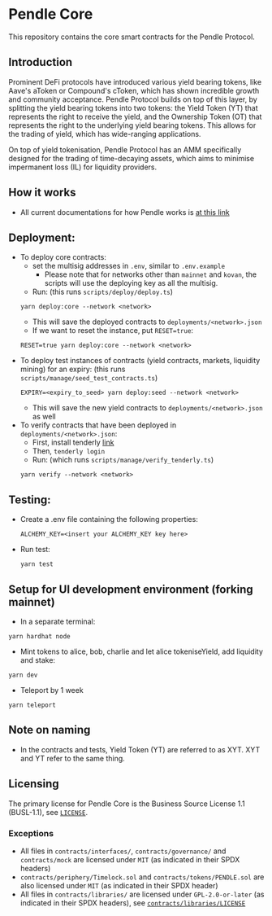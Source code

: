 # Pendle Core
This repository contains the core smart contracts for the Pendle Protocol.

## Introduction
Prominent DeFi protocols have introduced various yield bearing tokens, like Aave's aToken or Compound's cToken, which has shown incredible growth
and community acceptance. Pendle Protocol builds on top of this layer, by splitting the yield bearing tokens into two tokens: the Yield Token (YT) that represents the right to receive the yield, and the Ownership Token (OT) that represents the right to the underlying yield bearing tokens. This
allows for the trading of yield, which has wide-ranging applications.

On top of yield tokenisation, Pendle Protocol has an AMM specifically designed for the trading of time-decaying assets, which aims to minimise
impermanent loss (IL) for liquidity providers.

## How it works
* All current documentations for how Pendle works is [at this link](./docs/SPECS.md)

## Deployment:
* To deploy core contracts:
  * set the multisig addresses in `.env`, similar to `.env.example`
    * Please note that for networks other than `mainnet` and `kovan`, the scripts will use the deploying key as all the multisig.
  * Run: (this runs `scripts/deploy/deploy.ts`)
  ```
  yarn deploy:core --network <network>
  ```
  * This will save the deployed contracts to `deployments/<network>.json`
  * If we want to reset the instance, put `RESET=true`:
  ```
  RESET=true yarn deploy:core --network <network>
  ```
* To deploy test instances of contracts (yield contracts, markets, liquidity mining) for an expiry: (this runs `scripts/manage/seed_test_contracts.ts`)
  ```
  EXPIRY=<expiry_to_seed> yarn deploy:seed --network <network>
  ```
  * This will save the new yield contracts to `deployments/<network>.json` as well
* To verify contracts that have been deployed in `deployments/<network>.json`:
  * First, install tenderly [link](https://github.com/Tenderly/tenderly-cli)
  * Then, `tenderly login`
  * Run: (which runs `scripts/manage/verify_tenderly.ts`)
  ```
  yarn verify --network <network>
  ```

## Testing:
* Create a .env file containing the following properties:
  ```
  ALCHEMY_KEY=<insert your ALCHEMY_KEY key here>
  ```
* Run test:
  ```
  yarn test
  ```

## Setup for UI development environment (forking mainnet)
* In a separate terminal:
```
yarn hardhat node
```
* Mint tokens to alice, bob, charlie and let alice tokeniseYield, add liquidity and stake:
```
yarn dev
```
* Teleport by 1 week
```
yarn teleport
```

## Note on naming
* In the contracts and tests, Yield Token (YT) are referred to as XYT. XYT and YT refer to the same thing.

## Licensing
The primary license for Pendle Core is the Business Source License 1.1 (BUSL-1.1), see [`LICENSE`](./LICENSE).
### Exceptions
- All files in `contracts/interfaces/`, `contracts/governance/` and `contracts/mock` are licensed under `MIT` (as indicated in their SPDX headers)
- `contracts/periphery/Timelock.sol` and `contracts/tokens/PENDLE.sol` are also licensed under `MIT` (as indicated in their SPDX header)
- All files in `contracts/libraries/` are licensed under `GPL-2.0-or-later` (as indicated in their SPDX headers), see [`contracts/libraries/LICENSE`](contracts/libraries/LICENSE)
